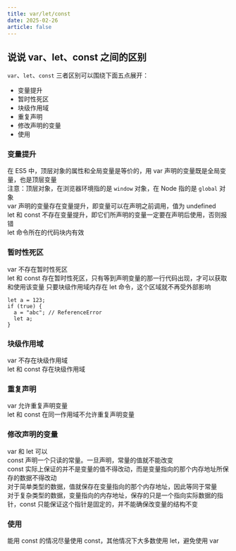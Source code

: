 ```yaml
---
title: var/let/const
date: 2025-02-26
article: false
---
```


## 说说 var、let、const 之间的区别

`var`、`let`、`const` 三者区别可以围绕下面五点展开：

- 变量提升
- 暂时性死区
- 块级作用域
- 重复声明
- 修改声明的变量
- 使用

### 变量提升

在 ES5 中，顶层对象的属性和全局变量是等价的，用 var 声明的变量既是全局变量，也是顶层变量  
注意：顶层对象，在浏览器环境指的是 `window` 对象，在 Node 指的是 `global` 对象  
var 声明的变量存在变量提升，即变量可以在声明之前调用，值为 undefined  
let 和 const 不存在变量提升，即它们所声明的变量一定要在声明后使用，否则报错  
let 命令所在的代码块内有效

### 暂时性死区

var 不存在暂时性死区  
let 和 const 存在暂时性死区，只有等到声明变量的那一行代码出现，才可以获取和使用该变量
只要块级作用域内存在 let 命令，这个区域就不再受外部影响

```js{3}
let a = 123;
if (true) {
  a = "abc"; // ReferenceError
  let a;
}
```

### 块级作用域

var 不存在块级作用域  
let 和 const 存在块级作用域

### 重复声明

var 允许重复声明变量  
let 和 const 在同一作用域不允许重复声明变量

### 修改声明的变量

var 和 let 可以  
const 声明一个只读的常量。一旦声明，常量的值就不能改变  
const 实际上保证的并不是变量的值不得改动，而是变量指向的那个内存地址所保存的数据不得改动  
对于简单类型的数据，值就保存在变量指向的那个内存地址，因此等同于常量  
对于复杂类型的数据，变量指向的内存地址，保存的只是一个指向实际数据的指针，const 只能保证这个指针是固定的，并不能确保改变量的结构不变

### 使用

能用 const 的情况尽量使用 const，其他情况下大多数使用 let，避免使用 var
